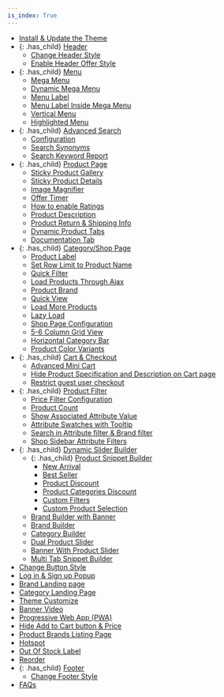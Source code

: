 ```yaml
---
is_index: True
---
```


- [Install & Update the Theme](install-and-update-the-theme.md)
- {: .has_child} [Header](header.md)
  - [Change Header Style](header/change-header-style.md)
  - [Enable Header Offer Style](header/enable-header-offer-style.md)
- {: .has_child} [Menu](menu.md)
  - [Mega Menu](menu/mega-menu.md)
  - [Dynamic Mega Menu](menu/dynamic-mega-menu.md)
  - [Menu Label](menu/menu-label.md)
  - [Menu Label Inside Mega Menu](menu/menu-label-inside-mega-menu.md)
  - [Vertical Menu](menu/vertical-menu.md)
  - [Highlighted Menu](menu/highlighted-menu.md)
- {: .has_child} [Advanced Search](advanced-search.md)
  - [Configuration](advanced-search/configuration.md)
  - [Search Synonyms](advanced-search/search-synonyms.md)
  - [Search Keyword Report](advanced-search/search-keyword-report.md)
- {: .has_child} [Product Page](product-page.md)
  - [Sticky Product Gallery](product-page/sticky-product-gallery.md)
  - [Sticky Product Details](product-page/sticky-product-details.md)
  - [Image Magnifier](product-page/image-magnifier.md)
  - [Offer Timer](product-page/offer-timer.md)
  - [How to enable Ratings](product-page/how-to-enable-ratings.md)
  - [Product Description](product-page/product-description.md)
  - [Product Return & Shipping Info](product-page/product-return-and-shipping-info.md)
  - [Dynamic Product Tabs](product-page/dynamic-product-tabs.md)
  - [Documentation Tab](product-page/documentation-tab-on-product-page.md)
- {: .has_child} [Category/Shop Page](shop-page.md)
  - [Product Label](shop-page/product-label.md)
  - [Set Row Limit to Product Name](shop-page/set-row-limit-to-product-name.md)
  - [Quick Filter](shop-page/quick-filter.md)
  - [Load Products Through Ajax](shop-page/load-products-through-ajax.md)
  - [Product Brand](shop-page/product-brand.md)
  - [Quick View](shop-page/quick-view.md)
  - [Load More Products](shop-page/load-more-products.md)
  - [Lazy Load](shop-page/lazy-load.md)
  - [Shop Page Configuration](shop-page/shop-page-configuration.md)
  - [5-6 Column Grid View](shop-page/5-6-column-grid-view.md)
  - [Horizontal Category Bar](shop-page/horizontal-category-bar.md)
  - [Product Color Variants](shop-page/product-color-variants.md)
- {: .has_child} [Cart & Checkout](cart-checkout.md)
  - [Advanced Mini Cart](cart-checkout/advanced-mini-cart.md)
  - [Hide Product Specification and Description on Cart page](cart-checkout/hide-product-Specification-and-description.md)
  - [Restrict guest user checkout](cart-checkout/restrict-guest-user-checkout.md)
- {: .has_child} [Product Filter](product-filter.md)
  - [Price Filter Configuration](product-filter/price-filter-configuration.md)
  - [Product Count](product-filter/product-count.md)
  - [Show Associated Attribute Value](product-filter/show-associated-attribute-value.md)
  - [Attribute Swatches with Tooltip](product-filter/attribute-swatches-with-tooltip.md)
  - [Search in Attribute filter & Brand filter](product-filter/search-in-attribute-filter-and-brand-filter.md)
  - [Shop Sidebar Attribute Filters](product-filter/shop-sidebar-attribute-filters.md)
- {: .has_child} [Dynamic Slider Builder](dynamic-slider-builder.md)
  - {: .has_child} [Product Snippet Builder](dynamic-slider-builder/product-snippet-builder.md)
    - [New Arrival](dynamic-slider-builder/product-snippet-builder/new-arrival.md)
    - [Best Seller](dynamic-slider-builder/product-snippet-builder/best-seller.md)
    - [Product Discount](dynamic-slider-builder/product-snippet-builder/product-discount.md)
    - [Product Categories Discount](dynamic-slider-builder/product-snippet-builder/product-categories-discount.md)
    - [Custom Filters](dynamic-slider-builder/product-snippet-builder/custom-filters.md)
    - [Custom Product Selection](dynamic-slider-builder/product-snippet-builder/custom-product-selection.md)
  - [Brand Builder with Banner](dynamic-slider-builder/brand-builder-with-banner.md)
  - [Brand Builder](dynamic-slider-builder/brand-builder.md)
  - [Category Builder](dynamic-slider-builder/category-builder.md)
  - [Dual Product Slider](dynamic-slider-builder/dual-product-slider.md)
  - [Banner With Product Slider](dynamic-slider-builder/banner-with-product-slider.md)
  - [Multi Tab Snippet Builder](dynamic-slider-builder/multi-tab-snippet-builder.md)
- [Change Button Style](change-button-style.md)
- [Log in & Sign up Popup](log-in-and-sign-up-popup.md)
- [Brand Landing page](brand-landing-page.md)
- [Category Landing Page](category-landing-page.md)
- [Theme Customize](theme-customize.md)
- [Banner Video](banner-video.md)
- [Progressive Web App (PWA)](progressive-web-app-pwa.md)
- [Hide Add to Cart button & Price](hide-add-to-cart-button-and-price.md)
- [Product Brands Listing Page](product-brands-listing-page.md)
- [Hotspot](hotspot.md)
- [Out Of Stock Label](out-of-stock-label.md)
- [Reorder](reoder.md)
- {: .has_child} [Footer](footer.md)
  - [Change Footer Style](footer/change-footer-style.md)
- [FAQs](faqs.md)